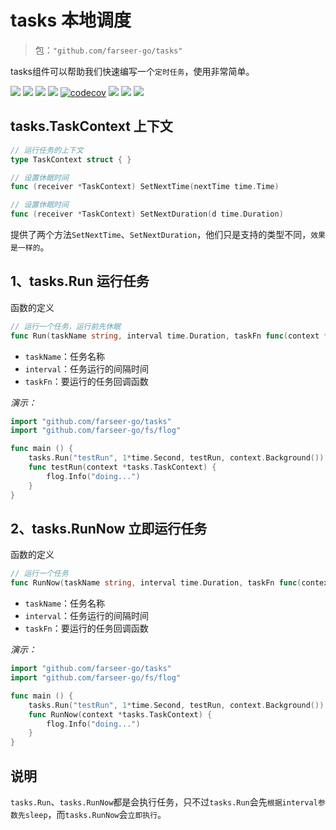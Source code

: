 # tasks 本地调度
> 包：`"github.com/farseer-go/tasks"`

tasks组件可以帮助我们快速编写一个`定时任务`，使用非常简单。

![](https://img.shields.io/github/stars/farseer-go?style=social)
![](https://img.shields.io/github/license/farseer-go/tasks)
![](https://img.shields.io/github/go-mod/go-version/farseer-go/tasks)
![](https://img.shields.io/github/v/release/farseer-go/tasks)
[![codecov](https://img.shields.io/codecov/c/github/farseer-go/tasks)](https://codecov.io/gh/farseer-go/tasks)
![](https://img.shields.io/github/languages/code-size/farseer-go/tasks)
![](https://img.shields.io/github/directory-file-count/farseer-go/tasks)
![](https://goreportcard.com/badge/github.com/farseer-go/tasks)

## tasks.TaskContext 上下文
```go
// 运行任务的上下文
type TaskContext struct { }

// 设置休眠时间
func (receiver *TaskContext) SetNextTime(nextTime time.Time)

// 设置休眠时间
func (receiver *TaskContext) SetNextDuration(d time.Duration)
```
提供了两个方法`SetNextTime`、`SetNextDuration`，他们只是支持的类型不同，`效果是一样的`。

## 1、tasks.Run 运行任务
函数的定义
```go
// 运行一个任务，运行前先休眠
func Run(taskName string, interval time.Duration, taskFn func(context *TaskContext), ctx context.Context)
```
- `taskName`：任务名称
- `interval`：任务运行的间隔时间 
- `taskFn`：要运行的任务回调函数

_演示：_
```go
import "github.com/farseer-go/tasks"
import "github.com/farseer-go/fs/flog"

func main () {
    tasks.Run("testRun", 1*time.Second, testRun, context.Background())
    func testRun(context *tasks.TaskContext) {
        flog.Info("doing...")
    }
}
```
## 2、tasks.RunNow 立即运行任务
函数的定义
```go
// 运行一个任务
func RunNow(taskName string, interval time.Duration, taskFn func(context *TaskContext), ctx context.Context)
```
- `taskName`：任务名称
- `interval`：任务运行的间隔时间
- `taskFn`：要运行的任务回调函数

_演示：_
```go
import "github.com/farseer-go/tasks"
import "github.com/farseer-go/fs/flog"

func main () {
    tasks.Run("testRun", 1*time.Second, testRun, context.Background())
    func RunNow(context *tasks.TaskContext) {
        flog.Info("doing...")
    }
}
```

## 说明
`tasks.Run`、`tasks.RunNow`都是会执行任务，只不过`tasks.Run`会先`根据interval参数先sleep`，而`tasks.RunNow`会`立即执行`。